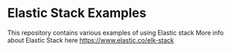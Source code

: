 # Elastic Stack Examples
This repository contains various examples of using Elastic stack
More info about Elastic Stack here https://www.elastic.co/elk-stack
